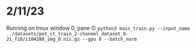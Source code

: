 # 2/11/23

Running on tmux window 0, pane 0:
`python3 main_train.py --input_name ../datasets/pet_ct_train_2-channel_dataset_8-21_f18/i104288_img_0.nii.gz --gpu 0 --batch_norm`

